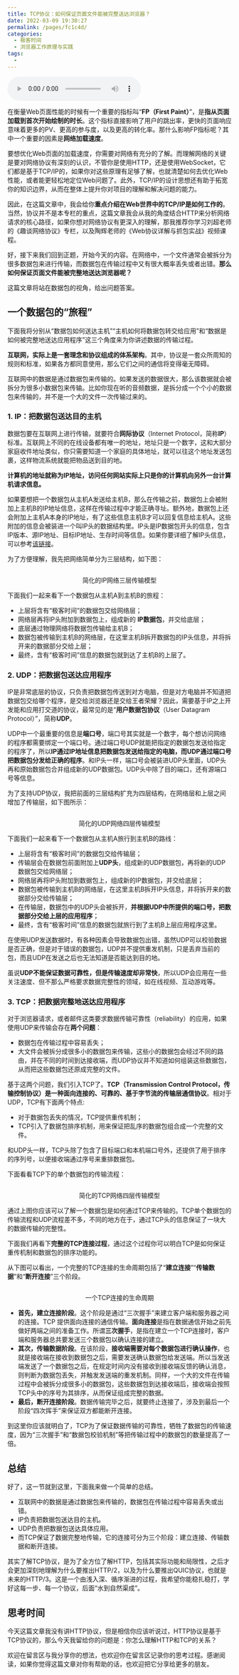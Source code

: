 ```yaml
---
title: TCP协议：如何保证页面文件能被完整送达浏览器？
date: 2022-03-09 19:30:27
permalink: /pages/fc1c4d/
categories:
  - 极客时间
  - 浏览器工作原理与实践
tags:
  - 
---
```

<audio title="02.TCP协议：如何保证页面文件能被完整送达浏览器？" src="https://static001.geekbang.org/resource/audio/98/ab/989fd02dfaccd7c08555afd3ee2138ab.mp3" controls="controls"></audio> 
<p>在衡量Web页面性能的时候有一个重要的指标叫“<strong>FP（First Paint）</strong>”，是<strong>指从页面加载到首次开始绘制的时长</strong>。这个指标直接影响了用户的跳出率，更快的页面响应意味着更多的PV、更高的参与度，以及更高的转化率。那什么影响FP指标呢？其中一个重要的因素是<strong>网络加载速度</strong>。</p><p>要想优化Web页面的加载速度，你需要对网络有充分的了解。而理解网络的关键是要对网络协议有深刻的认识，不管你是使用HTTP，还是使用WebSocket，它们都是基于TCP/IP的，如果你对这些原理有足够了解，也就清楚如何去优化Web性能，或者能更轻松地定位Web问题了。此外，TCP/IP的设计思想还有助于拓宽你的知识边界，从而在整体上提升你对项目的理解和解决问题的能力。</p><p>因此，在这篇文章中，我会给你<strong>重点介绍在Web世界中的TCP/IP是如何工作的</strong>。当然，协议并不是本专栏的重点，这篇文章我会从我的角度结合HTTP来分析网络请求的核心路径，如果你想对网络协议有更深入的理解，那我推荐你学习刘超老师的《趣谈网络协议》专栏，以及陶辉老师的《Web协议详解与抓包实战》视频课程。</p><p>好，接下来我们回到正题，开始今天的内容。在网络中，一个文件通常会被拆分为很多数据包来进行传输，而数据包在传输过程中又有很大概率丢失或者出错。<strong>那么如何保证页面文件能被完整地送达浏览器呢？</strong></p><!-- [[[read_end]]] --><p>这篇文章将站在数据包的视角，给出问题答案。</p><h2>一个数据包的“旅程”</h2><p>下面我将分别从“数据包如何送达主机”“主机如何将数据包转交给应用”和“数据是如何被完整地送达应用程序”这三个角度来为你讲述数据的传输过程。</p><p><strong>互联网，实际上是一套理念和协议组成的体系架构</strong>。其中，协议是一套众所周知的规则和标准，如果各方都同意使用，那么它们之间的通信将变得毫无障碍。</p><p>互联网中的数据是通过数据包来传输的。如果发送的数据很大，那么该数据就会被拆分为很多小数据包来传输。比如你现在听的音频数据，是拆分成一个个小的数据包来传输的，并不是一个大的文件一次传输过来的。</p><h3>1. IP：把数据包送达目的主机</h3><p>数据包要在互联网上进行传输，就要符合<strong>网际协议</strong>（Internet Protocol，简称<strong>IP</strong>）标准。互联网上不同的在线设备都有唯一的地址，地址只是一个数字，这和大部分家庭收件地址类似，你只需要知道一个家庭的具体地址，就可以往这个地址发送包裹，这样物流系统就能把物品送到目的地。</p><p><strong>计算机的地址就称为IP地址，访问任何网站实际上只是你的计算机向另外一台计算机请求信息。</strong></p><p>如果要想把一个数据包从主机A发送给主机B，那么在传输之前，数据包上会被附加上主机B的IP地址信息，这样在传输过程中才能正确寻址。额外地，数据包上还会附加上主机A本身的IP地址，有了这些信息主机B才可以回复信息给主机A。这些附加的信息会被装进一个叫IP头的数据结构里。IP头是IP数据包开头的信息，包含IP版本、源IP地址、目标IP地址、生存时间等信息。如果你要详细了解IP头信息，可以参考<a href="https://zh.wikipedia.org/wiki/%E4%BC%A0%E8%BE%93%E6%8E%A7%E5%88%B6%E5%8D%8F%E8%AE%AE">该链接</a>。</p><p>为了方便理解，我先把网络简单分为三层结构，如下图：</p><p><img src="https://static001.geekbang.org/resource/image/00/4d/00d9bcad0bda1fdb43ead428e89ae74d.png" alt=""></p><center><span class="reference">简化的IP网络三层传输模型</span></center><p>下面我们一起来看下一个数据包从主机A到主机B的旅程：</p><ul>
<li>上层将含有“极客时间”的数据包交给网络层；</li>
<li>网络层再将IP头附加到数据包上，组成新的 <strong>IP数据包</strong>，并交给底层；</li>
<li>底层通过物理网络将数据包传输给主机B；</li>
<li>数据包被传输到主机B的网络层，在这里主机B拆开数据包的IP头信息，并将拆开来的数据部分交给上层；</li>
<li>最终，含有“极客时间”信息的数据包就到达了主机B的上层了。</li>
</ul><h3>2. UDP：把数据包送达应用程序</h3><p>IP是非常底层的协议，只负责把数据包传送到对方电脑，但是对方电脑并不知道把数据包交给哪个程序，是交给浏览器还是交给王者荣耀？因此，需要基于IP之上开发能和应用打交道的协议，最常见的是“<strong>用户数据包协议</strong>（User Datagram Protocol）”，简称<strong>UDP</strong>。</p><p>UDP中一个最重要的信息是<strong>端口号</strong>，端口号其实就是一个数字，每个想访问网络的程序都需要绑定一个端口号。通过端口号UDP就能把指定的数据包发送给指定的程序了，所以<strong>IP通过IP地址信息把数据包发送给指定的电脑，而UDP通过端口号把数据包分发给正确的程序</strong>。和IP头一样，端口号会被装进UDP头里面，UDP头再和原始数据包合并组成新的UDP数据包。UDP头中除了目的端口，还有源端口号等信息。</p><p>为了支持UDP协议，我把前面的三层结构扩充为四层结构，在网络层和上层之间增加了传输层，如下图所示：</p><p><img src="https://static001.geekbang.org/resource/image/3e/ea/3edb673a43f23d84253c52124ce447ea.png" alt=""></p><center><span class="reference">简化的UDP网络四层传输模型</span></center><p>下面我们一起来看下一个数据包从主机A旅行到主机B的路线：</p><ul>
<li>上层将含有“极客时间”的数据包交给传输层；</li>
<li>传输层会在数据包前面附加上<strong>UDP头</strong>，组成新的UDP数据包，再将新的UDP数据包交给网络层；</li>
<li>网络层再将IP头附加到数据包上，组成新的IP数据包，并交给底层；</li>
<li>数据包被传输到主机B的网络层，在这里主机B拆开IP头信息，并将拆开来的数据部分交给传输层；</li>
<li>在传输层，数据包中的UDP头会被拆开，<strong>并根据UDP中所提供的端口号，把数据部分交给上层的应用程序</strong>；</li>
<li>最终，含有“极客时间”信息的数据包就旅行到了主机B上层应用程序这里。</li>
</ul><p>在使用UDP发送数据时，有各种因素会导致数据包出错，虽然UDP可以校验数据是否正确，但是对于错误的数据包，UDP并不提供重发机制，只是丢弃当前的包，而且UDP在发送之后也无法知道是否能达到目的地。</p><p>虽说<strong>UDP不能保证数据可靠性，但是传输速度却非常快</strong>，所以UDP会应用在一些关注速度、但不那么严格要求数据完整性的领域，如在线视频、互动游戏等。</p><h3>3. TCP：把数据完整地送达应用程序</h3><p>对于浏览器请求，或者邮件这类要求数据传输可靠性（reliability）的应用，如果使用UDP来传输会存在<strong>两个问题</strong>：</p><ul>
<li>数据包在传输过程中容易丢失；</li>
<li>大文件会被拆分成很多小的数据包来传输，这些小的数据包会经过不同的路由，并在不同的时间到达接收端，而UDP协议并不知道如何组装这些数据包，从而把这些数据包还原成完整的文件。</li>
</ul><p>基于这两个问题，我们引入TCP了。<strong>TCP（Transmission Control Protocol，传输控制协议）是一种面向连接的、可靠的、基于字节流的传输层通信协议</strong>。相对于UDP，TCP有下面两个特点:</p><ul>
<li>对于数据包丢失的情况，TCP提供重传机制；</li>
<li>TCP引入了数据包排序机制，用来保证把乱序的数据包组合成一个完整的文件。</li>
</ul><p>和UDP头一样，TCP头除了包含了目标端口和本机端口号外，还提供了用于排序的序列号，以便接收端通过序号来重排数据包。</p><p>下面看看TCP下的单个数据包的传输流程：</p><p><img src="https://static001.geekbang.org/resource/image/94/32/943ac29f7d5b45a8861b0cde5da99032.png" alt=""></p><center><span class="reference">简化的TCP网络四层传输模型</span></center><p>通过上图你应该可以了解一个数据包是如何通过TCP来传输的。TCP单个数据包的传输流程和UDP流程差不多，不同的地方在于，通过TCP头的信息保证了一块大的数据传输的完整性。</p><p>下面我们再看下<strong>完整的TCP连接过程</strong>，通过这个过程你可以明白TCP是如何保证重传机制和数据包的排序功能的。</p><p>从下图可以看出，一个完整的TCP连接的生命周期包括了“<strong>建立连接</strong>”“<strong>传输数据</strong>”和“<strong>断开连接</strong>”三个阶段。</p><p><img src="https://static001.geekbang.org/resource/image/44/44/440ee50de56edc27c6b3c992b3a25844.png" alt=""></p><center><span class="reference">一个TCP连接的生命周期</span></center><ul>
<li><strong>首先，建立连接阶段</strong>。这个阶段是通过“三次握手”来建立客户端和服务器之间的连接。TCP 提供面向连接的通信传输。<strong>面向连接</strong>是指在数据通信开始之前先做好两端之间的准备工作。所谓<strong>三次握手</strong>，是指在建立一个TCP连接时，客户端和服务器总共要发送三个数据包以确认连接的建立。</li>
<li><strong>其次，传输数据阶段</strong>。在该阶段，<strong>接收端需要对每个数据包进行确认操作</strong>，也就是接收端在接收到数据包之后，需要发送确认数据包给发送端。所以当发送端发送了一个数据包之后，在规定时间内没有接收到接收端反馈的确认消息，则判断为数据包丢失，并触发发送端的重发机制。同样，一个大的文件在传输过程中会被拆分成很多小的数据包，这些数据包到达接收端后，接收端会按照TCP头中的序号为其排序，从而保证组成完整的数据。</li>
<li><strong>最后，断开连接阶段</strong>。数据传输完毕之后，就要终止连接了，涉及到最后一个阶段“四次挥手”来保证双方都能断开连接。</li>
</ul><p>到这里你应该就明白了，TCP为了保证数据传输的可靠性，牺牲了数据包的传输速度，因为“三次握手”和“数据包校验机制”等把传输过程中的数据包的数量提高了一倍。</p><h2>总结</h2><p>好了，这一节就到这里，下面我来做一个简单的总结。</p><ul>
<li>互联网中的数据是通过数据包来传输的，数据包在传输过程中容易丢失或出错。</li>
<li>IP负责把数据包送达目的主机。</li>
<li>UDP负责把数据包送达具体应用。</li>
<li>而TCP保证了数据完整地传输，它的连接可分为三个阶段：建立连接、传输数据和断开连接。</li>
</ul><p>其实了解TCP协议，是为了全方位了解HTTP，包括其实际功能和局限性，之后才会更加深刻地理解为什么要推出HTTP/2，以及为什么要推出QUIC协议，也就是未来的HTTP/3。这是一个由浅入深、循序渐进的过程，我希望你能稳扎稳打，学好这每一步、每一个协议，后面“水到自然渠成”。</p><h2>思考时间</h2><p>今天这篇文章我没有讲HTTP协议，但是相信你应该听说过，HTTP协议是基于TCP协议的，那么今天我留给你的问题是：你怎么理解HTTP和TCP的关系？</p><p>欢迎在留言区与我分享你的想法，也欢迎你在留言区记录你的思考过程。感谢阅读，如果你觉得这篇文章对你有帮助的话，也欢迎把它分享给更多的朋友。</p><p></p>